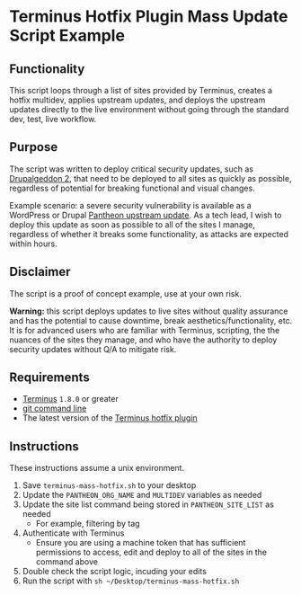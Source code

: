 # Terminus Hotfix Plugin Mass Update Script Example

## Functionality

This script loops through a list of sites provided by Terminus, creates a hotfix multidev, applies upstream updates, and deploys the upstream updates directly to the live environment without going through the standard dev, test, live workflow.

## Purpose

The script was written to deploy critical security updates, such as [Drupalgeddon 2](https://groups.drupal.org/security/faq-2018-002), that need to be deployed to all sites as quickly as possible, regardless of potential for breaking functional and visual changes.

Example scenario: a severe security vulnerability is available as a WordPress or Drupal [Pantheon upstream update](https://pantheon.io/docs/core-updates/). As a tech lead, I wish to deploy this update as soon as possible to all of the sites I manage, regardless of whether it breaks some functionality, as attacks are expected within hours.

## Disclaimer

The script is a proof of concept example, use at your own risk.

**Warning:** this script deploys updates to live sites without quality assurance and has the potential to cause downtime, break aesthetics/functionality, etc. It is for advanced users who are familiar with Terminus, scripting, the the nuances of the sites they manage, and who have the authority to deploy security updates without Q/A to mitigate risk.

## Requirements

* [Terminus](https://github.com/pantheon-systems/terminus) `1.8.0` or greater
* [git command line](https://git-scm.com/book/en/v2/Getting-Started-Installing-Git)
* The latest version of the [Terminus hotfix plugin](https://github.com/terminus-plugin-project/terminus-hotfix-plugin)

## Instructions

These instructions assume a unix environment.

1) Save `terminus-mass-hotfix.sh` to your desktop
1) Update the `PANTHEON_ORG_NAME` and `MULTIDEV` variables as needed
1) Update the site list command being stored in `PANTHEON_SITE_LIST` as needed
    - For example, filtering by tag
1) Authenticate with Terminus
    - Ensure you are using a machine token that has sufficient permissions to access, edit and deploy to all of the sites in the command above
1) Double check the script logic, incuding your edits
1) Run the script with `sh ~/Desktop/terminus-mass-hotfix.sh`